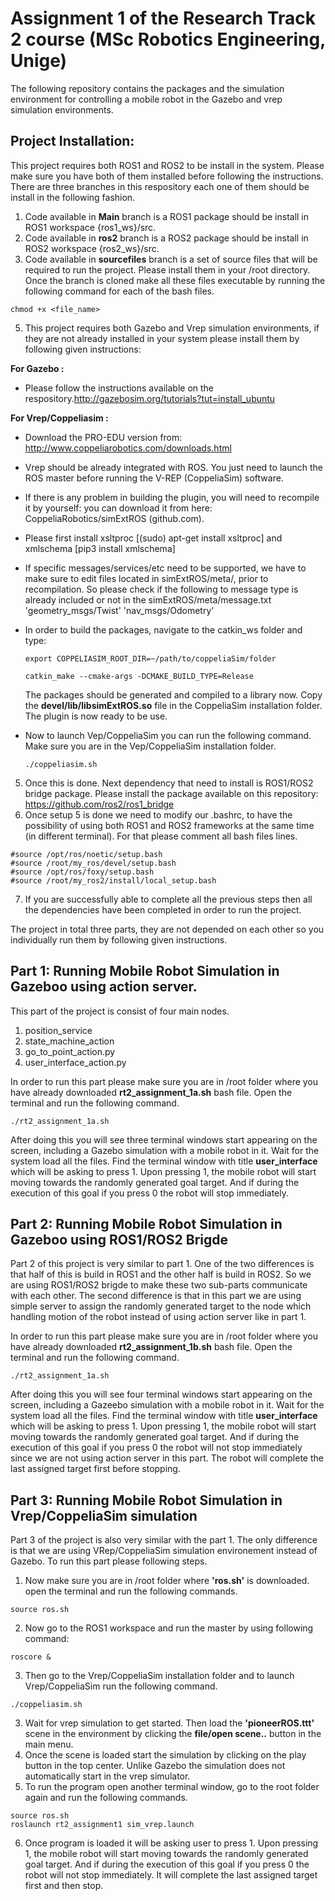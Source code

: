 # Assignment 1 of the Research Track 2 course (MSc Robotics Engineering, Unige)

The following repository contains the packages and the simulation environment for controlling a mobile robot in the Gazebo and vrep simulation environments.

## Project Installation:

This project requires both ROS1 and ROS2 to be install in the system. Please make sure you have both of them installed before following the instructions. There are three branches in this respository each one of them should be install in the following fashion.

1. Code available in **Main** branch is a ROS1 package should be install in ROS1 workspace {ros1_ws}/src. 
2. Code available in **ros2** branch is a ROS2 package should be install in ROS2 workspace {ros2_ws}/src.
3. Code available in **sourcefiles** branch is a set of source files that will be required to run the project. Please install them in your /root directory. Once the branch is cloned make all these files executable by running the following command for each of the bash files.
```
chmod +x <file_name>
```
5. This project requires both Gazebo and Vrep simulation environments, if they are not already installed in your system please install them by following given instructions: 

  **For Gazebo :** 
  
  * Please follow the instructions available on the respository.http://gazebosim.org/tutorials?tut=install_ubuntu
  
  **For Vrep/Coppeliasim :**
  
  * Download the PRO-EDU version from: http://www.coppeliarobotics.com/downloads.html
  * Vrep should be already integrated with ROS. You just need to launch the ROS master before running the V-REP (CoppeliaSim) software.
  * If there is any problem in building the plugin, you will need to recompile it by yourself: you can download it from here: CoppeliaRobotics/simExtROS (github.com).
  * Please first install xsltproc [(sudo) apt-get install xsltproc] and xmlschema [pip3 install xmlschema]
  * If specific messages/services/etc need to be supported, we have to make sure to edit files located in simExtROS/meta/, prior to recompilation. So please check if the following to message type is already included or not in the simExtROS/meta/message.txt 'geometry_msgs/Twist' 'nav_msgs/Odometry'
  * In order to build the packages, navigate to the catkin_ws folder and type:
  
    ```
    export COPPELIASIM_ROOT_DIR=~/path/to/coppeliaSim/folder
    ```
    
    ```
    catkin_make --cmake-args -DCMAKE_BUILD_TYPE=Release
    ```
    The packages should be generated and compiled to a library now. Copy the **devel/lib/libsimExtROS.so** file in the CoppeliaSim installation folder. The plugin is now ready     to be use.
    
  *  Now to launch Vep/CoppeliaSim you can run the following command. Make sure you are in the Vep/CoppeliaSim installation folder.

     ```
     ./coppeliasim.sh 
     ```
 5. Once this is done. Next dependency that need to install is ROS1/ROS2 bridge package. Please install the package available on this repository: https://github.com/ros2/ros1_bridge 
 6. Once setup 5 is done we need to modify our .bashrc, to have the possibility of using both ROS1 and ROS2 frameworks at the same time (in different
terminal). For that please comment all bash files lines. 

 ```
 #source /opt/ros/noetic/setup.bash
 #source /root/my_ros/devel/setup.bash
 #source /opt/ros/foxy/setup.bash
 #source /root/my_ros2/install/local_setup.bash
 ```
 7. If you are successfully able to complete all the previous steps then all the dependencies have been completed in order to run the project. 

The project in total three parts, they are not depended on each other so you individually run them by following given instructions. 

## Part 1: Running Mobile Robot Simulation in Gazeboo using action server.

This part of the project is consist of four main nodes. 

1. position_service 
2. state_machine_action 
3. go_to_point_action.py
4. user_interface_action.py

In order to run this part please make sure you are in /root folder where you have already downloaded **rt2_assignment_1a.sh** bash file. Open the terminal and run the following command.

```
./rt2_assignment_1a.sh
```
After doing this you will see three terminal windows start appearing on the screen, including a Gazebo simulation with a mobile robot in it. Wait for the system load all the files. Find the terminal window with title **user_interface** which will be asking to press 1. Upon pressing 1, the mobile robot will start moving towards the randomly generated goal target. And if during the execution of this goal if you press 0 the robot will stop immediately. 

## Part 2: Running Mobile Robot Simulation in Gazeboo using ROS1/ROS2 Brigde

Part 2 of this project is very similar to part 1. One of the two differences is that half of this is build in ROS1 and the other half is build in ROS2. So we are using ROS1/ROS2 brigde to make these two sub-parts communicate with each other. The second difference is that in this part we are using simple server to assign the randomly generated target to the node which handling motion of the robot instead of using action server like in part 1.

In order to run this part please make sure you are in /root folder where you have already downloaded **rt2_assignment_1b.sh** bash file. Open the terminal and run the following command.

```
./rt2_assignment_1a.sh
```
After doing this you will see four terminal windows start appearing on the screen, including a Gazeebo simulation with a mobile robot in it. Wait for the system load all the files. Find the terminal window with title **user_interface** which will be asking to press 1. Upon pressing 1, the mobile robot will start moving towards the randomly generated goal target. And if during the execution of this goal if you press 0 the robot will not stop immediately since we are not using action server in this part. The robot will complete the last assigned target first before stopping.

## Part 3: Running Mobile Robot Simulation in Vrep/CoppeliaSim simulation

Part 3 of the project is also very similar with the part 1. The only difference is that we are using VRep/CoppeliaSim simulation environement instead of Gazebo. To run this part please following steps. 


1. Now make sure you are in /root folder where **'ros.sh'** is downloaded. open the terminal and run the following commands.
 
```
source ros.sh
```
2. Now go to the ROS1 workspace and run the master by using following command:
```
roscore &
```
3. Then go to the Vrep/CoppeliaSim installation folder and to launch Vrep/CoppeliaSim run the following command.

 ```
 ./coppeliasim.sh 
 ```
3. Wait for vrep simulation to get started. Then load the **'pioneerROS.ttt'** scene in the environment by clicking the **file/open scene..** button in the main menu. 
4. Once the scene is loaded start the simulation by clicking on the play button in the top center. Unlike Gazebo the simulation does not automatically start in the vrep simulator. 
5. To run the program open another terminal window, go to the root folder again and run the following commands.

```
source ros.sh
roslaunch rt2_assignment1 sim_vrep.launch
```
6. Once program is loaded it will be asking user to press 1. Upon pressing 1, the mobile robot will start moving towards the randomly generated goal target. And if during the execution of this goal if you press 0 the robot will not stop immediately. It will complete the last assigned target first and then stop.

 


